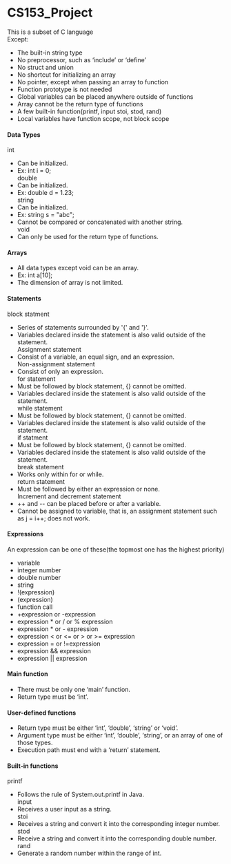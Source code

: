 # CS153_Project

This is a subset of C language  
Except:  
- The built-in string type  
- No preprocessor, such as ‘include’ or ‘define’  
- No struct and union  
- No shortcut for initializing an array  
- No pointer, except when passing an array to function  
- Function prototype is not needed  
- Global variables can be placed anywhere outside of functions  
- Array cannot be the return type of functions  
- A few built-in function(printf, input stoi, stod, rand)  
- Local variables have function scope, not block scope  
#### Data Types ####
int  
- Can be initialized.  
- Ex: int i = 0;  
double  
- Can be initialized.  
- Ex: double d = 1.23;  
string  
- Can be initialized.  
- Ex: string s = "abc";  
- Cannot be compared or concatenated with another string.  
void  
- Can only be used for the return type of functions.  
#### Arrays ####
- All data types except void can be an array.  
- Ex: int a[10];  
- The dimension of array is not limited.  
#### Statements ####
block statment  
- Series of statements surrounded by '{' and '}'.  
- Variables declared inside the statement is also valid outside of the statement.  
Assignment statement  
- Consist of a variable, an equal sign, and an expression.  
Non-assignment statement  
- Consist of only an expression.  
for statement  
- Must be followed by block statement, {} cannot be omitted.  
- Variables declared inside the statement is also valid outside of the statement.  
while statement  
- Must be followed by block statement, {} cannot be omitted.  
- Variables declared inside the statement is also valid outside of the statement.  
if statment  
- Must be followed by block statement, {} cannot be omitted.  
- Variables declared inside the statement is also valid outside of the statement.  
break statement  
- Works only within for or while.  
return statement  
- Must be followed by either an expression or none.  
Increment and decrement statement  
- ++ and -- can be placed before or after a variable.  
- Cannot be assigned to variable, that is, an assignment statement such as j = i++; does not work.  
#### Expressions ####
An expression can be one of these(the topmost one has the highest priority)  
- variable  
- integer number  
- double number  
- string  
- !(expression)  
- (expression)  
- function call  
- +expression or -expression  
- expression * or / or % expression  
- expression * or - expression  
- expression < or <= or > or >= expression  
- expression = or !=expression  
- expression && expression  
- expression || expression  
#### Main function ####
- There must be only one ‘main’ function.  
- Return type must be ‘int’.  
#### User-defined functions ####
- Return type must be either ‘int’, ‘double’, ‘string’ or ‘void’.  
- Argument type must be either ‘int’, ‘double’, ‘string’, or an array of one of those types.  
- Execution path must end with a ‘return’ statement.  
#### Built-in functions ####
printf  
- Follows the rule of System.out.printf in Java.  
input  
- Receives a user input as a string.  
stoi  
- Receives a string and convert it into the corresponding integer number.  
stod  
- Receive a string and convert it into the corresponding double number.  
rand  
- Generate a random number within the range of int.  
